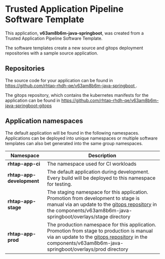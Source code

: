 # Trusted Application Pipeline Software Template

This application, **v63am8b6m-java-springboot**, was created from a Trusted Application Pipeline Software Template.

The software templates create a new source and gitops deployment repositories with a sample source application. 

## Repositories

The source code for your application can be found in [https://github.com/rhtap-rhdh-qe/v63am8b6m-java-springboot ](https://github.com/rhtap-rhdh-qe/v63am8b6m-java-springboot ).
 
The gitops repository, which contains the kubernetes manifests for the application can be found in 
[https://github.com/rhtap-rhdh-qe/v63am8b6m-java-springboot-gitops ](https://github.com/rhtap-rhdh-qe/v63am8b6m-java-springboot-gitops ) 

## Application namespaces 

The default application will be found in the following namespaces. Applications can be deployed into unique namespaces or multiple software templates can also bet generated into the same group namespaces.  

|  Namespace   |  Description   |  
| -------- | -------- |
| **rhtap-app-ci** | The namespace used for CI workloads |
| **rhtap-app-development** | The default application during development. Every build will be deployed to this namespace for testing. |
| **rhtap-app-stage** | The staging namespace for this application. Promotion from development to stage is manual via an update to the [gitops repository](https://github.com/rhtap-rhdh-qe/v63am8b6m-java-springboot-gitops ) in the components/v63am8b6m-java-springboot/overlays/stage directory |
| **rhtap-app-prod** | The production namespace for this application. Promotion from stage to production is manual via an update to the [gitops repository](https://github.com/rhtap-rhdh-qe/v63am8b6m-java-springboot-gitops ) in the components/v63am8b6m-java-springboot/overlays/prod directory |